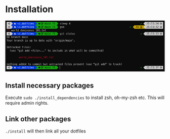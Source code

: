 # Installation
![Example image of the terminal after dotfile installation](https://github.com/LBBO/dotfiles/raw/master/screenshot.png "Example image of the terminal after dotfile installation")

## Install necessary packages
Execute `sudo ./install_dependencies` to install zsh, oh-my-zsh etc. This will require admin rights.

## Link other packages
`./install` will then link all your dotfiles